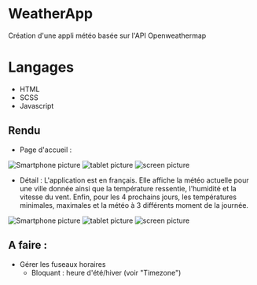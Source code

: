 # WeatherApp
Création d'une appli météo basée sur l'API Openweathermap

# Langages

- HTML
- SCSS
- Javascript

## Rendu
- Page d'accueil :


![Smartphone picture](src/img/smart.jpg)
![tablet picture](src/img/tab.jpg)
![screen picture](src/img/screen.jpg)

- Détail :
L'application est en français.
Elle affiche la météo actuelle pour une ville donnée ainsi que la température ressentie, l'humidité et la vitesse du vent.
Enfin, pour les 4 prochains jours, les températures minimales, maximales et la météo à 3 différents moment de la journée.

![Smartphone picture](src/img/smart_1.jpg)
![tablet picture](src/img/tab_1.jpg)
![screen picture](src/img/screen_1.jpg)




## A faire :

- Gérer les fuseaux horaires
  - Bloquant : heure d'été/hiver (voir "Timezone")
